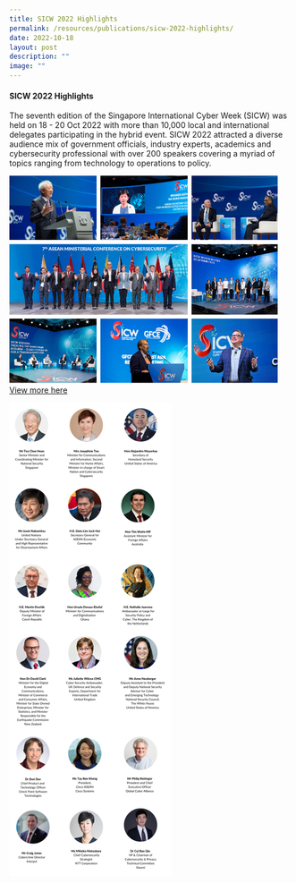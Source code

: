 ```yaml
---
title: SICW 2022 Highlights
permalink: /resources/publications/sicw-2022-highlights/
date: 2022-10-18
layout: post
description: ""
image: ""
---
```

#### **SICW 2022 Highlights**

The seventh edition of the Singapore International Cyber Week (SICW) was held on 18 - 20 Oct 2022 with more than 10,000 local and international delegates participating in the hybrid event. SICW 2022 attracted a diverse audience mix of government officials, industry experts, academics and cybersecurity professional with over 200 speakers covering a myriad of topics ranging from technology to operations to policy.

![](/images/sicw%202022%20highlights.png)
[View more here](https://photos.google.com/share/AF1QipPzfZLQySSM4L-kIHudHyleeUu_-mkCGU7eD-BIjZUg2Asc316hxW7QxuVJUJYA0w?key=WFB1NWhxSURHYkNwYnJJOTdXTnFLRjNqX3JIdkFR)

![](/images/sicw%202022%20highlights%20speakers.png)
